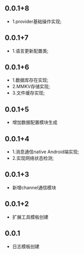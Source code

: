 ## 0.0.1+8
* 1.provider基础操作实现;

## 0.0.1+7
* 1.语言更新配置类;

## 0.0.1+6
* 1.数据库存在实现;
* 2.MMKV存储实现;
* 3.文件缓存实现;

## 0.0.1+5
* 增加数据配置模块生成

## 0.0.1+4
* 1.消息通信native Android端实现;
* 2.实现网络状态检测;

## 0.0.1+3
* 新增channel通信模块

## 0.0.1+2
* 扩展工具模板创建

## 0.0.1
* 日志模板创建